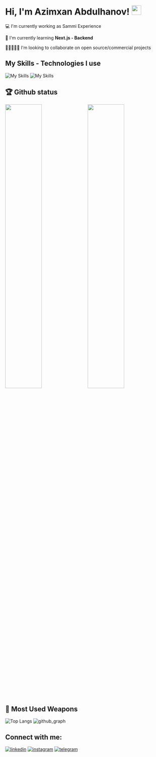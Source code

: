 # Hi, I'm Azimxan Abdulhanov! <img src="https://raw.githubusercontent.com/MartinHeinz/MartinHeinz/master.wave.gif" width="30px" height="30px">

💻 I'm currently working as Sammi Experience

💪 I'm currently learning **Next.js - Backend**

👨🏽‍🤝‍👨🏻 I'm looking to collaborate on open source/commercial projects

## My Skills - Technologies I use

![My Skills](https://skillicons.dev/icons?i=js,ts,react,next,redux,vue,tailwind,materialui,nodejs,mongodb,git,github)
![My Skills](https://skillicons.dev/icons?i=html,css,sass,bootstrap,vscode,bash,figma)

## 🏆 Github status

<img src="https://github-stats-lemon.vercel.app/api?username=azim-abdulhanov&show_icons=true&hide_border=true&theme=tokyonight" width="48%" align="right">
<img src="https://github-readme-streak-stats.herokuapp.com/?user=azim-abdulhanov&theme=tokyonight" width="48%">

## 🌟 Most Used Weapons

![Top Langs](https://github-readme-stats.vercel.app/api/top-langs?username=azim-abdulhanov&show_icons=true&locale=e&layout=compact&theme=tokyonight)
![github_graph](https://github-readme-avtivity-graph.vercel.app/api/graph?username=azim-abdulhanov&theme=react-dark)

## Connect with me:

[![linkedin](https://skillicons.dev/icons?i=linkedin)](https://azimkhan-abdulkhanov-6ab0b6314)
[![instagram](https://skillicons.dev/icons?i=instagram)](https://abdulkhanov__a)
[![telegram](https://skillicons.dev/icons?i=telegram)](https://azimxan)
